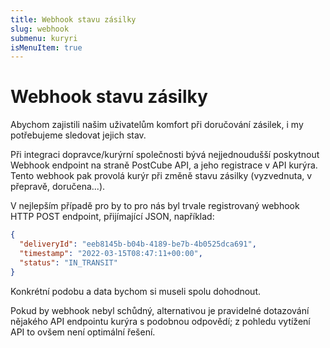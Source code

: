 ```yaml
---
title: Webhook stavu zásilky
slug: webhook
submenu: kuryri
isMenuItem: true
---
```


# Webhook stavu zásilky
Abychom zajistili našim uživatelům komfort při doručování zásilek, i my potřebujeme sledovat jejich stav.

Při integraci dopravce/kurýrní společnosti bývá nejjednoudušší poskytnout Webhook endpoint na straně PostCube API,
a jeho registrace v API kurýra. Tento webhook pak provolá kurýr při změně stavu zásilky
(vyzvednuta, v přepravě, doručena...).

V nejlepším případě pro by to pro nás byl trvale registrovaný webhook HTTP POST endpoint, přijímající JSON, například:
```json
{
  "deliveryId": "eeb8145b-b04b-4189-be7b-4b0525dca691",
  "timestamp": "2022-03-15T08:47:11+00:00",
  "status": "IN_TRANSIT"
}
```

Konkrétní podobu a data bychom si museli spolu dohodnout.

Pokud by webhook nebyl schůdný, alternativou je pravidelné dotazování nějakého API endpointu kurýra s podobnou odpovědí; 
z pohledu vytížení API to ovšem není optimální řešení.
